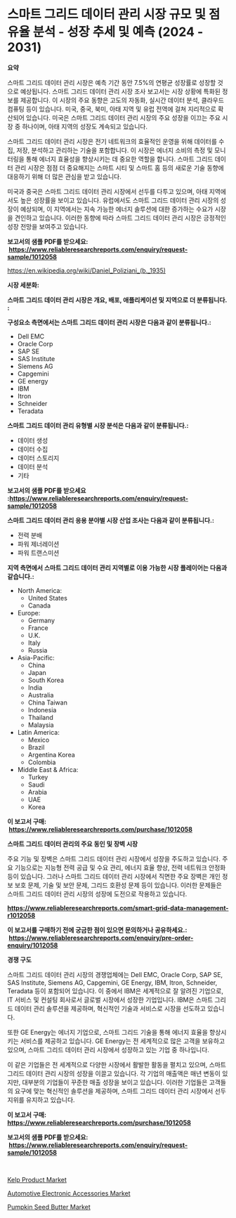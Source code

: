 <p><h1>스마트 그리드 데이터 관리 시장 규모 및 점유율 분석 - 성장 추세 및 예측 (2024 - 2031)</h1></p><p><strong>요약</strong></p>
<p><p>스마트 그리드 데이터 관리 시장은 예측 기간 동안 7.5%의 연평균 성장률로 성장할 것으로 예상됩니다. 스마트 그리드 데이터 관리 시장 조사 보고서는 시장 상황에 특화된 정보를 제공합니다. 이 시장의 주요 동향은 고도의 자동화, 실시간 데이터 분석, 클라우드 컴퓨팅 등이 있습니다. 미국, 중국, 북미, 아태 지역 및 유럽 전역에 걸쳐 지리적으로 확산되어 있습니다. 미국은 스마트 그리드 데이터 관리 시장의 주요 성장을 이끄는 주요 시장 중 하나이며, 아태 지역의 성장도 계속되고 있습니다.</p><p>스마트 그리드 데이터 관리 시장은 전기 네트워크의 효율적인 운영을 위해 데이터를 수집, 저장, 분석하고 관리하는 기술을 포함합니다. 이 시장은 에너지 소비의 측정 및 모니터링을 통해 에너지 효율성을 향상시키는 데 중요한 역할을 합니다. 스마트 그리드 데이터 관리 시장은 점점 더 중요해지는 스마트 시티 및 스마트 홈 등의 새로운 기술 동향에 대응하기 위해 더 많은 관심을 받고 있습니다.</p><p>미국과 중국은 스마트 그리드 데이터 관리 시장에서 선두를 다투고 있으며, 아태 지역에서도 높은 성장률을 보이고 있습니다. 유럽에서도 스마트 그리드 데이터 관리 시장의 성장이 예상되며, 이 지역에서는 지속 가능한 에너지 솔루션에 대한 증가하는 수요가 시장을 견인하고 있습니다. 이러한 동향에 따라 스마트 그리드 데이터 관리 시장은 긍정적인 성장 전망을 보여주고 있습니다.</p></p>
<p><strong>보고서의 샘플 PDF를 받으세요: &nbsp;<a href="https://www.reliableresearchreports.com/enquiry/request-sample/1012058">https://www.reliableresearchreports.com/enquiry/request-sample/1012058</a></strong></p>
<p><a href="https://en.wikipedia.org/wiki/Daniel_Poliziani_(b._1935)">https://en.wikipedia.org/wiki/Daniel_Poliziani_(b._1935)</a></p>
<p><strong>시장 세분화:</strong></p>
<p><strong> 스마트 그리드 데이터 관리 시장은 개요, 배포, 애플리케이션 및 지역으로 더 분류됩니다. :</strong></p>
<p><strong>구성요소 측면에서는 스마트 그리드 데이터 관리 시장은 다음과 같이 분류됩니다.:</strong></p>
<p><ul><li>Dell EMC</li><li>Oracle Corp</li><li>SAP SE</li><li>SAS Institute</li><li>Siemens AG</li><li>Capgemini</li><li>GE energy</li><li>IBM</li><li>Itron</li><li>Schneider</li><li>Teradata</li></ul></p>
<p><strong> 스마트 그리드 데이터 관리 유형별 시장 분석은 다음과 같이 분류됩니다.:</strong></p>
<p><ul><li>데이터 생성</li><li>데이터 수집</li><li>데이터 스토리지</li><li>데이터 분석</li><li>기타</li></ul></p>
<p><strong>보고서의 샘플 PDF를 받으세요 :<a href="https://www.reliableresearchreports.com/enquiry/request-sample/1012058">https://www.reliableresearchreports.com/enquiry/request-sample/1012058</a></strong></p>
<p><strong> 스마트 그리드 데이터 관리 응용 분야별 시장 산업 조사는 다음과 같이 분류됩니다.:</strong></p>
<p><ul><li>전력 분배</li><li>파워 제너레이션</li><li>파워 트랜스미션</li></ul></p>
<p><strong>지역 측면에서 스마트 그리드 데이터 관리 지역별로 이용 가능한 시장 플레이어는 다음과 같습니다.:</strong></p>
<p><ul>
    <li>
        North America:
        <ul>
            <li>United States</li>
            <li>Canada</li>
        </ul>
    </li>
    <li>
        Europe:
        <ul>
            <li>Germany</li>
            <li>France</li>
            <li>U.K.</li>
            <li>Italy</li>
            <li>Russia</li>
        </ul>
    </li>
    <li>
        Asia-Pacific:
        <ul>
            <li>China</li>
            <li>Japan</li>
            <li>South Korea</li>
            <li>India</li>
            <li>Australia</li>
            <li>China Taiwan</li>
            <li>Indonesia</li>
            <li>Thailand</li>
            <li>Malaysia</li>
        </ul>
    </li>
    <li>
        Latin America:
        <ul>
            <li>Mexico</li>
            <li>Brazil</li>
            <li>Argentina Korea</li>
            <li>Colombia</li>
        </ul>
    </li>
    <li>
        Middle East & Africa:
        <ul>
            <li>Turkey</li>
            <li>Saudi</li>
            <li>Arabia</li>
            <li>UAE</li>
            <li>Korea</li>
        </ul>
    </li>
    </ul></p>
<p><strong>이 보고서 구매: &nbsp;<a href="https://www.reliableresearchreports.com/purchase/1012058">https://www.reliableresearchreports.com/purchase/1012058</a></strong></p>
<p><strong>스마트 그리드 데이터 관리의 주요 동인 및 장벽 시장</strong></p>
<p><p>주요 기능 및 장벽은 스마트 그리드 데이터 관리 시장에서 성장을 주도하고 있습니다. 주요 기능으로는 지능형 전력 공급 및 수요 관리, 에너지 효율 향상, 전력 네트워크 안정화 등이 있습니다. 그러나 스마트 그리드 데이터 관리 시장에서 직면한 주요 장벽은 개인 정보 보호 문제, 기술 및 보안 문제, 그리드 호환성 문제 등이 있습니다. 이러한 문제들은 스마트 그리드 데이터 관리 시장의 성장에 도전으로 작용하고 있습니다.</p></p>
<p><strong><a href="https://www.reliableresearchreports.com/smart-grid-data-management-r1012058">https://www.reliableresearchreports.com/smart-grid-data-management-r1012058</a></strong></p>
<p><strong>이 보고서를 구매하기 전에 궁금한 점이 있으면 문의하거나 공유하세요.: &nbsp;<a href="https://www.reliableresearchreports.com/enquiry/pre-order-enquiry/1012058">https://www.reliableresearchreports.com/enquiry/pre-order-enquiry/1012058</a></strong></p>
<p><strong>경쟁 구도</strong></p>
<p><p>스마트 그리드 데이터 관리 시장의 경쟁업체에는 Dell EMC, Oracle Corp, SAP SE, SAS Institute, Siemens AG, Capgemini, GE Energy, IBM, Itron, Schneider, Teradata 등이 포함되어 있습니다. 이 중에서 IBM은 세계적으로 잘 알려진 기업으로, IT 서비스 및 컨설팅 회사로서 글로벌 시장에서 성장한 기업입니다. IBM은 스마트 그리드 데이터 관리 솔루션을 제공하며, 혁신적인 기술과 서비스로 시장을 선도하고 있습니다.</p><p>또한 GE Energy는 에너지 기업으로, 스마트 그리드 기술을 통해 에너지 효율을 향상시키는 서비스를 제공하고 있습니다. GE Energy는 전 세계적으로 많은 고객을 보유하고 있으며, 스마트 그리드 데이터 관리 시장에서 성장하고 있는 기업 중 하나입니다.</p><p>이 같은 기업들은 전 세계적으로 다양한 시장에서 활발한 활동을 펼치고 있으며, 스마트 그리드 데이터 관리 시장의 성장을 이끌고 있습니다. 각 기업의 매출액은 매년 변동이 있지만, 대부분의 기업들이 꾸준한 매출 성장을 보이고 있습니다. 이러한 기업들은 고객들의 요구에 맞는 혁신적인 솔루션을 제공하며, 스마트 그리드 데이터 관리 시장에서 선두지위를 유지하고 있습니다.</p></p>
<p><strong>이 보고서 구매: &nbsp; <a href="https://www.reliableresearchreports.com/purchase/1012058">https://www.reliableresearchreports.com/purchase/1012058</a></strong></p>
<p><strong>보고서의 샘플 PDF를 받으세요: &nbsp;<a href="https://www.reliableresearchreports.com/enquiry/request-sample/1012058">https://www.reliableresearchreports.com/enquiry/request-sample/1012058</a></strong><strong></strong></p>
<p>&nbsp;</p>
<p><p><a href="https://github.com/nlnlwane1/Market-Research-Report-List-1/blob/main/kelp-product-market.md">Kelp Product Market</a></p><p><a href="https://issuu.com/reportprime-2/docs/automotive-electronic-accessories-market-size-2030">Automotive Electronic Accessories Market</a></p><p><a href="https://github.com/kairirfan6/Market-Research-Report-List-1/blob/main/pumpkin-seed-butter-market.md">Pumpkin Seed Butter Market</a></p></p>